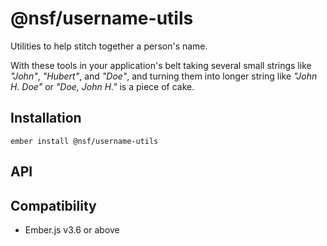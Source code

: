 @nsf/username-utils
==============================================================================
Utilities to help stitch together a person's name. 

With these tools in your application's belt taking several small strings like _"John"_, _"Hubert"_, 
and _"Doe"_, and turning them into longer string like _"John H. Doe"_ or _"Doe, John H."_ is a piece 
of cake.


Installation
------------------------------------------------------------------------------
```
ember install @nsf/username-utils
```


API
------------------------------------------------------------------------------



Compatibility
------------------------------------------------------------------------------
* Ember.js v3.6 or above
